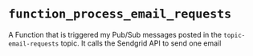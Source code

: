 # `function_process_email_requests` 
 
A Function that is triggered my Pub/Sub messages posted in the `topic-email-requests` topic. It calls the Sendgrid API to send one email